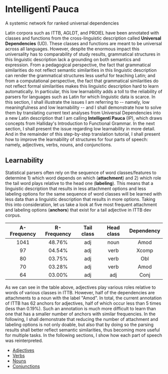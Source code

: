 # Intelligentī Pauca
A systemic network for ranked universal dependencies

Latin corpora such as ITTB, AGLDT, and PROIEL have been annotated with classes and functions from the cross-linguistic description called **Universal Dependencies** (UD). These classes and functions are meant to be universal across all languages. However, despite the enormous impact this universality has to comparability of study results, grammatical structures in this linguistic description lack a grounding on both semantics and expression. From a pedagogical perspective, the fact that grammatical similarities do not reflect semantic similarities in this linguistic description can render the grammatical structures less useful for teaching Latin; and from a computational perspective, the fact that grammatical similarities do not reflect formal similarities makes this linguistic description hard to learn automatically. In particular, this low learnability adds a toll to the reliability of parsers for languages such as Latin for which linguistic data is scarce. In this section, I shall illustrate the issues I am referring to -- namely, low meaningfulness and low learnability -- and I shall demonstrate how to solve them by translating current text analyses from Universal Dependencies into a new Latin description that I am calling **Intelligentī Pauca** (IP), which draws concepts from Halliday's Introduction to Functional Grammar. In the next section, I shall present the issue regarding low learnability in more detail. And in the remainder of this step-by-step translation tutorial, I shall present how to improve the learnability of structures for four parts of speech: namely, adjectives, verbs, nouns, and conjunctions.

## Learnability

Statistical parsers often rely on the sequence of word classes/features to determine 1) which word depends on which (**attachment**) and 2) which role the tail word plays relative to the head one (**labeling**). This means that a linguistic description that results in less attachment options and less labeling options for the same sequence of word classes will be learned with less data than a linguistic description that results in more options. Taking this into consideration, let us take a look at five most frequent attachment and labeling options (**anchors**) that exist for a tail adjective in ITTB dev corpus.

A-Frequency |R-Frequency |Tail class  |Head class  |Dependency   
:----------:|:----------:|:----------:|:----------:|:----------:
1041        |48.76%      |adj         |noun        |Amod
97          |04.54%      |adj         |verb        |Xcomp
80          |03.75%      |adj         |verb        |Obl
70          |03.28%      |adj         |verb        |Amod
64          |03.00%      |adj         |adj         |Conj

As we can see in the table above, adjectives play various roles relative to words of various classes in ITTB. However, half of the dependencies are attachments to a noun with the label "Amod". In total, the current annotation of ITTB has 62 anchors for adjectives, half of which occur less than 5 times (less than 0.19%). Such an annotation is much more difficult to learn than one that has a smaller number of anchors with similar frequencies. In the following, I shall demonstrate that reducing the number of attachment and labeling options is not only doable, but also that by doing so the parsing results shall better reflect semantic similarities, thus becoming more useful for multiple tasks. In the following sections, I show how each part of speech was reinterpreted.

* [Adjectives](IP-adjectives.md)
* [Verbs](IP-verbs.md)
* [Nouns](IP-nouns.md)
* [Conjunctions](IP-conjunctions.md)



